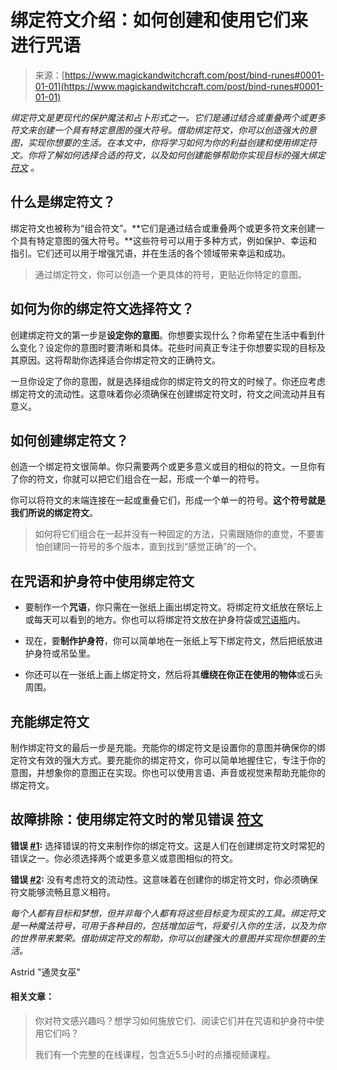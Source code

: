 <!--yml

类别：未分类

日期：2024-06-12 18:32:35

-->

# **绑定符文介绍**：如何创建和使用它们来进行咒语

> 来源：[https://www.magickandwitchcraft.com/post/bind-runes#0001-01-01](https://www.magickandwitchcraft.com/post/bind-runes#0001-01-01)

*绑定符文是更现代的保护魔法和占卜形式之一。它们是通过结合或重叠两个或更多符文来创建一个具有特定意图的强大符号。借助绑定符文，你可以创造强大的意图，实现你想要的生活。在本文中，你将学习如何为你的利益创建和使用绑定符文。你将了解如何选择合适的符文，以及如何创建能够帮助你实现目标的强大绑定* [*符文*](https://www.magickandwitchcraft.com/post/runes-divination-and-magick-online-course) *。*

## 什么是绑定符文？

绑定符文也被称为“组合符文”。**它们是通过结合或重叠两个或更多符文来创建一个具有特定意图的强大符号。**这些符号可以用于多种方式，例如保护、幸运和指引。它们还可以用于增强咒语，并在生活的各个领域带来幸运和成功。

> 通过绑定符文，你可以创造一个更具体的符号，更贴近你特定的意图。

## 如何为你的绑定符文选择符文？

创建绑定符文的第一步是**设定你的意图**。你想要实现什么？你希望在生活中看到什么变化？设定你的意图时要清晰和具体。花些时间真正专注于你想要实现的目标及其原因。这将帮助你选择适合你绑定符文的正确符文。

一旦你设定了你的意图，就是选择组成你的绑定符文的符文的时候了。你还应考虑绑定符文的流动性。这意味着你必须确保在创建绑定符文时，符文之间流动并且有意义。

## 如何创建绑定符文？

创造一个绑定符文很简单。你只需要两个或更多意义或目的相似的符文。一旦你有了你的符文，你就可以把它们组合在一起，形成一个单一的符号。

你可以将符文的末端连接在一起或重叠它们，形成一个单一的符号。**这个符号就是我们所说的绑定符文**。

> 如何将它们组合在一起并没有一种固定的方法，只需跟随你的直觉，不要害怕创建同一符号的多个版本，直到找到“感觉正确”的一个。

## 在咒语和护身符中使用绑定符文

+   要制作一个**咒语**，你只需在一张纸上画出绑定符文。将绑定符文纸放在祭坛上或每天可以看到的地方。你也可以将绑定符文放在护身符袋或[咒语瓶](https://www.magickandwitchcraft.com/post/witchcraft-foundation-course)内。

+   现在，要**制作护身符**，你可以简单地在一张纸上写下绑定符文，然后把纸放进护身符或吊坠里。

+   你还可以在一张纸上画上绑定符文，然后将其**缠绕在你正在使用的物体**或石头周围。

## 充能绑定符文

制作绑定符文的最后一步是充能。充能你的绑定符文是设置你的意图并确保你的绑定符文有效的强大方式。要充能你的绑定符文，你可以简单地握住它，专注于你的意图，并想象你的意图正在实现。你也可以使用言语、声音或视觉来帮助充能你的绑定符文。

## 故障排除：使用绑定符文时的常见错误 [符文](https://www.magickandwitchcraft.com/post/runes-divination-and-magick-online-course)

**错误 [#1](https://www.magickandwitchcraft.com/blog/hashtags/1):** 选择错误的符文来制作你的绑定符文。这是人们在创建绑定符文时常犯的错误之一。你必须选择两个或更多意义或意图相似的符文。

**错误 [#2](https://www.magickandwitchcraft.com/blog/hashtags/2):** 没有考虑符文的流动性。这意味着在创建你的绑定符文时，你必须确保符文能够流畅且意义相符。

*每个人都有目标和梦想，但并非每个人都有将这些目标变为现实的工具。绑定符文是一种魔法符号，可用于各种目的，包括增加运气，将爱引入你的生活，以及为你的世界带来繁荣。借助绑定符文的帮助，你可以创建强大的意图并实现你想要的生活。*

Astrid "通灵女巫"

#### 相关文章：

> 你对符文感兴趣吗？想学习如何施放它们、阅读它们并在咒语和护身符中使用它们吗？
> 
> 我们有一个完整的在线课程，包含近5.5小时的点播视频课程。
